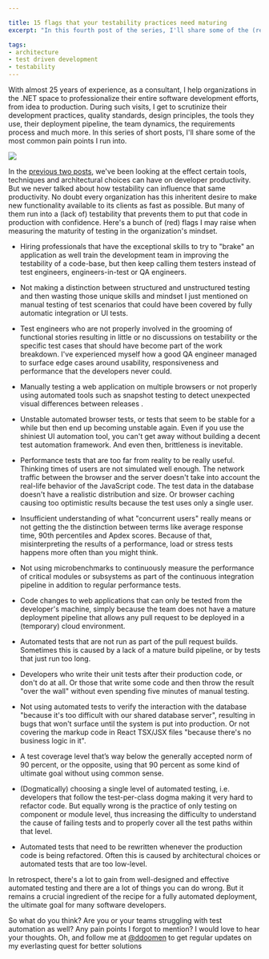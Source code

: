 ```yaml
---

title: 15 flags that your testability practices need maturing
excerpt: "In this fourth post of the series, I'll share some of the (red) flags I might raise while measuring the maturity of testing."

tags:
- architecture
- test driven development
- testability
---
```


With almost 25 years of experience, as a consultant, I help organizations in the .NET space to professionalize their entire software development efforts, from idea to production. During such visits, I get to scrutinize their development practices, quality standards, design principles, the tools they use, their deployment pipeline, the team dynamics, the requirements process and much more. In this series of short posts, I'll share some of the most common pain points I run into. 

<img src="{{ site.url }}{{ site.baseurl }}/assets/images/posts/2021/symptoms-testability.jpg" class="align-center"/> 

In the [previous two posts](/2021/09/signs-architecture), we've been looking at the effect certain tools, techniques and architectural choices can have on developer productivity. But we never talked about how testability can influence that same productivity. No doubt every organization has this inheritent desire to make new functionality available to its clients as fast as possible. But many of them run into a (lack of) testability that prevents them to put that code in production with confidence. Here's a bunch of (red) flags I may raise when measuring the maturity of testing in the organization's mindset.

* Hiring professionals that have the exceptional skills to try to "brake" an application as well train the development team in improving the testability of a code-base, but then keep calling them testers instead of test engineers, engineers-in-test or QA engineers. 

* Not making a distinction between structured and unstructured testing and then wasting those unique skills and mindset I just mentioned on manual testing of test scenarios that could have been covered by fully automatic integration or UI tests. 

* Test engineers who are not properly involved in the grooming of functional stories resulting in little or no discussions on testability or the specific test cases that should have become part of the work breakdown. I've experienced myself how a good QA engineer managed to surface edge cases around usability, responsiveness and performance that the developers never could. 

* Manually testing a web application on multiple browsers or not properly using automated tools such as snapshot testing to detect unexpected visual differences between releases . 

* Unstable automated browser tests, or tests that seem to be stable for a while but then end up becoming unstable again. Even if you use the shiniest UI automation tool, you can't get away without building a decent test automation framework. And even then, brittleness is inevitable.

* Performance tests that are too far from reality to be really useful. Thinking times of users are not simulated well enough. The network traffic between the browser and the server doesn't take into account the real-life behavior of the JavaScript code. The test data in the database doesn't have a realistic distribution and size. Or browser caching causing too optimistic results because the test uses only a single user. 

* Insufficient understanding of what "concurrent users" really means or not getting the the distinction between terms like average response time, 90th percentiles and Apdex scores. Because of that, misinterpreting the results of a performance, load or stress tests happens more often than you might think. 

* Not using microbenchmarks to continuously measure the performance of critical modules or subsystems as part of the continuous integration pipeline in addition to regular performance tests.

* Code changes to web applications that can only be tested from the developer's machine, simply because the team does not have a mature deployment pipeline that allows any pull request to be deployed in a (temporary) cloud environment.  

* Automated tests that are not run as part of the pull request builds. Sometimes this is caused by a lack of a mature build pipeline, or by tests that just run too long. 

* Developers who write their unit tests after their production code, or don't do at all. Or those that write some code and then throw the result "over the wall" without even spending five minutes of manual testing. 

* Not using automated tests to verify the interaction with the database "because it's too difficult with our shared database server", resulting in bugs that won't surface until the system is put into production. Or not covering the markup code in React TSX/JSX files "because there's no business logic in it". 

* A test coverage level that’s way below the generally accepted norm of 90 percent, or the opposite, using that 90 percent as some kind of ultimate goal without using common sense. 

* (Dogmatically) choosing a single level of automated testing, i.e. developers that follow the test-per-class dogma making it very hard to refactor code. But equally wrong is the practice of only testing on component or module level, thus increasing the difficulty to understand the cause of failing tests and to properly cover all the test paths within that level. 

* Automated tests that need to be rewritten whenever the production code is being refactored. Often this is caused by architectural choices or automated tests that are too low-level. 

In retrospect, there's a lot to gain from well-designed and effective automated testing and there are a lot of things you can do wrong. But it remains a crucial ingredient of the recipe for a fully automated deployment, the ultimate goal for many software developers. 

So what do you think? Are you or your teams struggling with test automation as well? Any pain points I forgot to mention? I would love to hear your thoughts. Oh, and follow me at [@ddoomen](https://twitter.com/ddoomen) to get regular updates on my everlasting quest for better solutions